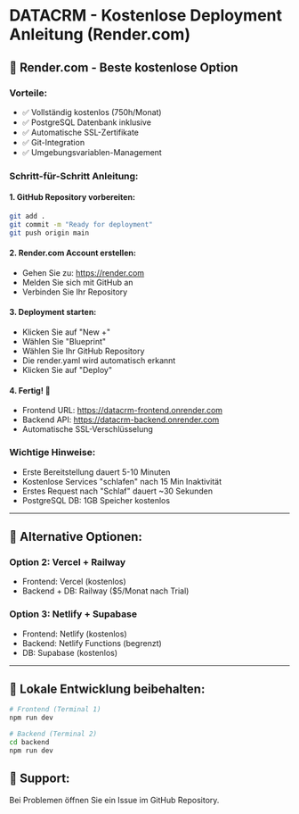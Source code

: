 # DATACRM - Kostenlose Deployment Anleitung (Render.com)

## 🚀 Render.com - Beste kostenlose Option

### Vorteile:
- ✅ Vollständig kostenlos (750h/Monat)
- ✅ PostgreSQL Datenbank inklusive
- ✅ Automatische SSL-Zertifikate
- ✅ Git-Integration
- ✅ Umgebungsvariablen-Management

### Schritt-für-Schritt Anleitung:

#### 1. GitHub Repository vorbereiten:
```bash
git add .
git commit -m "Ready for deployment"
git push origin main
```

#### 2. Render.com Account erstellen:
- Gehen Sie zu: https://render.com
- Melden Sie sich mit GitHub an
- Verbinden Sie Ihr Repository

#### 3. Deployment starten:
- Klicken Sie auf "New +"
- Wählen Sie "Blueprint"
- Wählen Sie Ihr GitHub Repository
- Die render.yaml wird automatisch erkannt
- Klicken Sie auf "Deploy"

#### 4. Fertig! 🎉
- Frontend URL: https://datacrm-frontend.onrender.com
- Backend API: https://datacrm-backend.onrender.com
- Automatische SSL-Verschlüsselung

### Wichtige Hinweise:
- Erste Bereitstellung dauert 5-10 Minuten
- Kostenlose Services "schlafen" nach 15 Min Inaktivität
- Erstes Request nach "Schlaf" dauert ~30 Sekunden
- PostgreSQL DB: 1GB Speicher kostenlos

---

## 🌟 Alternative Optionen:

### Option 2: Vercel + Railway
- Frontend: Vercel (kostenlos)
- Backend + DB: Railway ($5/Monat nach Trial)

### Option 3: Netlify + Supabase
- Frontend: Netlify (kostenlos)
- Backend: Netlify Functions (begrenzt)
- DB: Supabase (kostenlos)

---

## 🔧 Lokale Entwicklung beibehalten:

```bash
# Frontend (Terminal 1)
npm run dev

# Backend (Terminal 2)
cd backend
npm run dev
```

## 📧 Support:
Bei Problemen öffnen Sie ein Issue im GitHub Repository.

